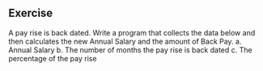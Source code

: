 ## Exercise

A pay rise is back dated.  Write a program that collects the data below and then calculates the new Annual Salary and the amount of Back Pay.
a.	Annual Salary
b.	The number of months the pay rise is back dated
c.	The percentage of the pay rise
